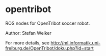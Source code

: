 opentribot
==========

ROS nodes for OpenTribot soccer robot.

Author: Stefan Welker

For more details, see http://ml.informatik.uni-freiburg.de/OpenTribot/doku.php?id=start
